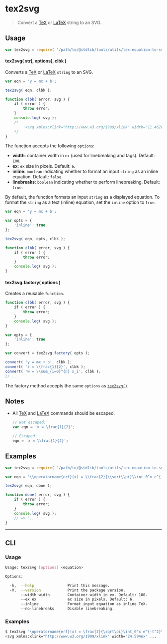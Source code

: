 # tex2svg

> Convert a [TeX][tex] or [LaTeX][latex] string to an SVG.

<!-- Section to include introductory text. Make sure to keep an empty line after the intro `section` element and another before the `/section` close. -->

<section class="intro">

</section>

<!-- /.intro -->

<!-- Package usage documentation. -->

<section class="usage">

## Usage

```javascript
var tex2svg = require( '/path/to/@stdlib/tools/utils/tex-equation-to-svg' );
```

<a name="tex2svg"></a>

#### tex2svg( str\[, options], clbk )

Converts a [TeX][tex] or [LaTeX][latex] `string` to an SVG.

```javascript
var eqn = 'y = mx + b';

tex2svg( eqn, clbk );

function clbk( error, svg ) {
    if ( error ) {
        throw error;
    }
    console.log( svg );
    /*
        '<svg xmlns:xlink="http://www.w3.org/1999/xlink" width="11.462ex" height="2.509ex" style="vertical-align: -0.671ex;" viewBox="0 -791.3 4935 1080.4" role="img" focusable="false" xmlns="http://www.w3.org/2000/svg" aria-labelledby="MathJax-SVG-1-Title"><title id="MathJax-SVG-1-Title">y equals m x plus b</title><defs aria-hidden="true"><path stroke-width="1" id="E1-MJMATHI-79" d="M21 287Q21 301 36 335T84 406T158 442Q199 442 224 419T250 355Q248 336 247 334Q247 331 231 288T198 191T182 105Q182 62 196 45T238 27Q261 27 281 38T312 61T339 94Q339 95 344 114T358 173T377 247Q415 397 419 404Q432 431 462 431Q475 431 483 424T494 412T496 403Q496 390 447 193T391 -23Q363 -106 294 -155T156 -205Q111 -205 77 -183T43 -117Q43 -95 50 -80T69 -58T89 -48T106 -45Q150 -45 150 -87Q150 -107 138 -122T115 -142T102 -147L99 -148Q101 -153 118 -160T152 -167H160Q177 -167 186 -165Q219 -156 247 -127T290 -65T313 -9T321 21L315 17Q309 13 296 6T270 -6Q250 -11 231 -11Q185 -11 150 11T104 82Q103 89 103 113Q103 170 138 262T173 379Q173 380 173 381Q173 390 173 393T169 400T158 404H154Q131 404 112 385T82 344T65 302T57 280Q55 278 41 278H27Q21 284 21 287Z"></path><path stroke-width="1" id="E1-MJMAIN-3D" d="M56 347Q56 360 70 367H707Q722 359 722 347Q722 336 708 328L390 327H72Q56 332 56 347ZM56 153Q56 168 72 173H708Q722 163 722 153Q722 140 707 133H70Q56 140 56 153Z"></path><path stroke-width="1" id="E1-MJMATHI-6D" d="M21 287Q22 293 24 303T36 341T56 388T88 425T132 442T175 435T205 417T221 395T229 376L231 369Q231 367 232 367L243 378Q303 442 384 442Q401 442 415 440T441 433T460 423T475 411T485 398T493 385T497 373T500 364T502 357L510 367Q573 442 659 442Q713 442 746 415T780 336Q780 285 742 178T704 50Q705 36 709 31T724 26Q752 26 776 56T815 138Q818 149 821 151T837 153Q857 153 857 145Q857 144 853 130Q845 101 831 73T785 17T716 -10Q669 -10 648 17T627 73Q627 92 663 193T700 345Q700 404 656 404H651Q565 404 506 303L499 291L466 157Q433 26 428 16Q415 -11 385 -11Q372 -11 364 -4T353 8T350 18Q350 29 384 161L420 307Q423 322 423 345Q423 404 379 404H374Q288 404 229 303L222 291L189 157Q156 26 151 16Q138 -11 108 -11Q95 -11 87 -5T76 7T74 17Q74 30 112 181Q151 335 151 342Q154 357 154 369Q154 405 129 405Q107 405 92 377T69 316T57 280Q55 278 41 278H27Q21 284 21 287Z"></path><path stroke-width="1" id="E1-MJMATHI-78" d="M52 289Q59 331 106 386T222 442Q257 442 286 424T329 379Q371 442 430 442Q467 442 494 420T522 361Q522 332 508 314T481 292T458 288Q439 288 427 299T415 328Q415 374 465 391Q454 404 425 404Q412 404 406 402Q368 386 350 336Q290 115 290 78Q290 50 306 38T341 26Q378 26 414 59T463 140Q466 150 469 151T485 153H489Q504 153 504 145Q504 144 502 134Q486 77 440 33T333 -11Q263 -11 227 52Q186 -10 133 -10H127Q78 -10 57 16T35 71Q35 103 54 123T99 143Q142 143 142 101Q142 81 130 66T107 46T94 41L91 40Q91 39 97 36T113 29T132 26Q168 26 194 71Q203 87 217 139T245 247T261 313Q266 340 266 352Q266 380 251 392T217 404Q177 404 142 372T93 290Q91 281 88 280T72 278H58Q52 284 52 289Z"></path><path stroke-width="1" id="E1-MJMAIN-2B" d="M56 237T56 250T70 270H369V420L370 570Q380 583 389 583Q402 583 409 568V270H707Q722 262 722 250T707 230H409V-68Q401 -82 391 -82H389H387Q375 -82 369 -68V230H70Q56 237 56 250Z"></path><path stroke-width="1" id="E1-MJMATHI-62" d="M73 647Q73 657 77 670T89 683Q90 683 161 688T234 694Q246 694 246 685T212 542Q204 508 195 472T180 418L176 399Q176 396 182 402Q231 442 283 442Q345 442 383 396T422 280Q422 169 343 79T173 -11Q123 -11 82 27T40 150V159Q40 180 48 217T97 414Q147 611 147 623T109 637Q104 637 101 637H96Q86 637 83 637T76 640T73 647ZM336 325V331Q336 405 275 405Q258 405 240 397T207 376T181 352T163 330L157 322L136 236Q114 150 114 114Q114 66 138 42Q154 26 178 26Q211 26 245 58Q270 81 285 114T318 219Q336 291 336 325Z"></path></defs><g stroke="currentColor" fill="currentColor" stroke-width="0" transform="matrix(1 0 0 -1 0 0)" aria-hidden="true"> <use xlink:href="#E1-MJMATHI-79" x="0" y="0"></use> <use xlink:href="#E1-MJMAIN-3D" x="775" y="0"></use> <use xlink:href="#E1-MJMATHI-6D" x="1831" y="0"></use> <use xlink:href="#E1-MJMATHI-78" x="2710" y="0"></use> <use xlink:href="#E1-MJMAIN-2B" x="3504" y="0"></use> <use xlink:href="#E1-MJMATHI-62" x="4505" y="0"></use></g></svg>'
    */
}
```

The function accepts the following `options`:

-   **width**: container width in `ex` (used for linebreaking and tags). Default: `100`.
-   **ex**: `ex` size in pixels. Default: `6`.
-   **inline**: `boolean` indicating whether to format an input `string` as an inline equation. Default: `false`.
-   **linebreaks**: `boolean` indicating whether to perform linebreaking. Default: `true`.

By default, the function formats an input `string` as a displayed equation. To format the `string` as a text (inline) equation, set the `inline` option to `true`.

```javascript
var eqn = 'y = mx + b';

var opts = {
    'inline': true
};

tex2svg( eqn, opts, clbk );

function clbk( error, svg ) {
    if ( error ) {
        throw error;
    }
    console.log( svg );
}
```

#### tex2svg.factory( options )

Creates a reusable `function`.

```javascript
function clbk( error, svg ) {
    if ( error ) {
        throw error;
    }
    console.log( svg );
}

var opts = {
    'inline': true
};

var convert = tex2svg.factory( opts );

convert( 'y = mx + b', clbk );
convert( 'z = \\frac{1}{2}', clbk );
convert( 'w = \\sum_{i=0}^{n} x_i', clbk );
// ...
```

The factory method accepts the same `options` as [`tex2svg()`](#tex2svg).

</section>

<!-- /.usage -->

<!-- Package usage notes. Make sure to keep an empty line after the `section` element and another before the `/section` close. -->

<section class="notes">

## Notes

-   All [TeX][tex] and [LaTeX][latex] commands should be escaped.

    ```javascript
    // Not escaped:
    var eqn = 'x = \frac{1}{2}';

    // Escaped:
    eqn = 'x = \\frac{1}{2}';
    ```

</section>

<!-- /.notes -->

<!-- Package usage examples. -->

<section class="examples">

## Examples

```javascript
var tex2svg = require( '/path/to/@stdlib/tools/utils/tex-equation-to-svg' );

var eqn = '\\operatorname{erf}(x) = \\frac{2}{\\sqrt\\pi}\\int_0^x e^{-t^2}\\,\\mathrm dt.';

tex2svg( eqn, done );

function done( error, svg ) {
    if ( error ) {
        throw error;
    }
    console.log( svg );
    // => '...'
}
```

</section>

<!-- /.examples -->

* * *

<section class="cli">

## CLI

<!-- CLI usage documentation. -->

<section class="usage">

### Usage

```bash
Usage: tex2svg [options] <equation>

Options:

  -h,  --help               Print this message.
  -V,  --version            Print the package version.
       --width width        Container width in ex. Default: 100.
       --ex ex              ex size in pixels. Default: 6.
       --inline             Format input equation as inline TeX.
       --no-linebreaks      Disable linebreaking.
```

</section>

<!-- /.usage -->

<!-- CLI usage notes. Make sure to keep an empty line after the `section` element and another before the `/section` close. -->

<section class="notes">

</section>

<!-- /.notes -->

<!-- CLI usage examples. -->

<section class="examples">

### Examples

```bash
$ tex2svg '\operatorname{erf}(x) = \frac{2}{\sqrt\pi}\int_0^x e^{-t^2}\,\mathrm dt.'
<svg xmlns:xlink="http://www.w3.org/1999/xlink" width="24.594ex" ...
```

</section>

<!-- /.examples -->

</section>

<!-- /.cli -->

<!-- Section to include cited references. If references are included, add a horizontal rule *before* the section. Make sure to keep an empty line after the `section` element and another before the `/section` close. -->

<section class="references">

</section>

<!-- /.references -->

<!-- Section for all links. Make sure to keep an empty line after the `section` element and another before the `/section` close. -->

<section class="links">

[tex]: https://en.wikipedia.org/wiki/TeX

[latex]: https://en.wikipedia.org/wiki/LaTeX

</section>

<!-- /.links -->
